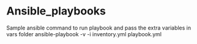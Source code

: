 # Ansible_playbooks
Sample ansible command to run playbook and pass the extra variables in vars folder
        ansible-playbook -v -i inventory.yml playbook.yml 


